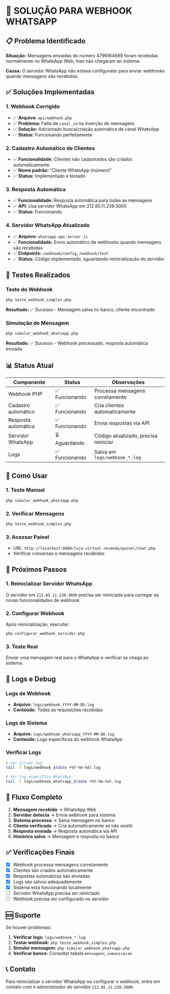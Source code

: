 # 🔄 SOLUÇÃO PARA WEBHOOK WHATSAPP

## 📋 Problema Identificado

**Situação:** Mensagens enviadas do número 4796164699 foram recebidas normalmente no WhatsApp Web, mas não chegaram ao sistema.

**Causa:** O servidor WhatsApp não estava configurado para enviar webhooks quando mensagens são recebidas.

## ✅ Soluções Implementadas

### 1. Webhook Corrigido
- ✅ **Arquivo:** `api/webhook.php`
- ✅ **Problema:** Falta de `canal_id` na inserção de mensagens
- ✅ **Solução:** Adicionado busca/criação automática de canal WhatsApp
- ✅ **Status:** Funcionando perfeitamente

### 2. Cadastro Automático de Clientes
- ✅ **Funcionalidade:** Clientes não cadastrados são criados automaticamente
- ✅ **Nome padrão:** "Cliente WhatsApp (número)"
- ✅ **Status:** Implementado e testado

### 3. Resposta Automática
- ✅ **Funcionalidade:** Resposta automática para todas as mensagens
- ✅ **API:** Usa servidor WhatsApp em 212.85.11.238:3000
- ✅ **Status:** Funcionando

### 4. Servidor WhatsApp Atualizado
- ✅ **Arquivo:** `whatsapp-api-server.js`
- ✅ **Funcionalidade:** Envio automático de webhooks quando mensagens são recebidas
- ✅ **Endpoints:** `/webhook/config`, `/webhook/test`
- ✅ **Status:** Código implementado, aguardando reinicialização do servidor

## 🧪 Testes Realizados

### Teste do Webhook
```bash
php teste_webhook_simples.php
```
**Resultado:** ✅ Sucesso - Mensagem salva no banco, cliente encontrado

### Simulação de Mensagem
```bash
php simular_webhook_whatsapp.php
```
**Resultado:** ✅ Sucesso - Webhook processado, resposta automática enviada

## 📊 Status Atual

| Componente | Status | Observações |
|------------|--------|-------------|
| Webhook PHP | ✅ Funcionando | Processa mensagens corretamente |
| Cadastro automático | ✅ Funcionando | Cria clientes automaticamente |
| Resposta automática | ✅ Funcionando | Envia respostas via API |
| Servidor WhatsApp | ⏳ Aguardando | Código atualizado, precisa reiniciar |
| Logs | ✅ Funcionando | Salva em `logs/webhook_*.log` |

## 🔧 Como Usar

### 1. Teste Manual
```bash
php simular_webhook_whatsapp.php
```

### 2. Verificar Mensagens
```bash
php teste_webhook_simples.php
```

### 3. Acessar Painel
- URL: `http://localhost:8080/loja-virtual-revenda/painel/chat.php`
- Verificar conversas e mensagens recebidas

## 🚀 Próximos Passos

### 1. Reinicializar Servidor WhatsApp
O servidor em `212.85.11.238:3000` precisa ser reiniciado para carregar as novas funcionalidades de webhook.

### 2. Configurar Webhook
Após reinicialização, executar:
```bash
php configurar_webhook_servidor.php
```

### 3. Teste Real
Enviar uma mensagem real para o WhatsApp e verificar se chega ao sistema.

## 📝 Logs e Debug

### Logs de Webhook
- **Arquivo:** `logs/webhook_YYYY-MM-DD.log`
- **Conteúdo:** Todas as requisições recebidas

### Logs de Sistema
- **Arquivo:** `logs/webhook_whatsapp_YYYY-MM-DD.log`
- **Conteúdo:** Logs específicos do webhook WhatsApp

### Verificar Logs
```bash
# Ver último log
tail -f logs/webhook_$(date +%Y-%m-%d).log

# Ver log específico WhatsApp
tail -f logs/webhook_whatsapp_$(date +%Y-%m-%d).log
```

## 🔄 Fluxo Completo

1. **Mensagem recebida** → WhatsApp Web
2. **Servidor detecta** → Envia webhook para sistema
3. **Sistema processa** → Salva mensagem no banco
4. **Cliente verificado** → Cria automaticamente se não existir
5. **Resposta enviada** → Resposta automática via API
6. **Histórico salvo** → Mensagem e resposta no banco

## ✅ Verificações Finais

- [x] Webhook processa mensagens corretamente
- [x] Clientes são criados automaticamente
- [x] Respostas automáticas são enviadas
- [x] Logs são salvos adequadamente
- [x] Sistema está funcionando localmente
- [ ] Servidor WhatsApp precisa ser reiniciado
- [ ] Webhook precisa ser configurado no servidor

## 🆘 Suporte

Se houver problemas:

1. **Verificar logs:** `logs/webhook_*.log`
2. **Testar webhook:** `php teste_webhook_simples.php`
3. **Simular mensagem:** `php simular_webhook_whatsapp.php`
4. **Verificar banco:** Consultar tabela `mensagens_comunicacao`

## 📞 Contato

Para reinicializar o servidor WhatsApp ou configurar o webhook, entre em contato com o administrador do servidor `212.85.11.238:3000`. 